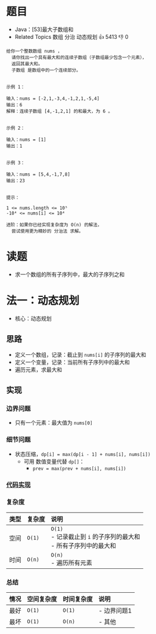 # 题目

- Java：[53]最大子数组和
- Related Topics 数组 分治 动态规划 👍 5413 👎 0

```text
给你一个整数数组 nums ，
  请你找出一个具有最大和的连续子数组（子数组最少包含一个元素），
  返回其最大和。 
  子数组 是数组中的一个连续部分。 


示例 1： 

输入：nums = [-2,1,-3,4,-1,2,1,-5,4]
输出：6
解释：连续子数组 [4,-1,2,1] 的和最大，为 6 。


示例 2： 

输入：nums = [1]
输出：1


示例 3： 

输入：nums = [5,4,-1,7,8]
输出：23


提示： 

1 <= nums.length <= 10⁵ 
-10⁴ <= nums[i] <= 10⁴ 

进阶：如果你已经实现复杂度为 O(n) 的解法，
  尝试使用更为精妙的 分治法 求解。 
```

# 读题

- 求一个数组的所有子序列中，最大的子序列之和

# 法一：动态规划

- 核心：动态规划

## 思路

- 定义一个数组，记录：截止到 `nums[i]` 的子序列的最大和
- 定义一个变量，记录：当前所有子序列中的最大和
- 遍历元素，求最大和

## 实现

### 边界问题

- 只有一个元素：最大值为 `nums[0]`

### 细节问题

- 状态压缩，`dp[i] = max(dp[i - 1] + nums[i], nums[i])`
  - 可用 数值变量代替 `dp[]`：
    - `prev = max(prev + nums[i], nums[i])`

### [代码实现](Demo01.java)

### 复杂度

类型 | 复杂度 | 说明
:--- |:--- |:---
空间 | `O(1)` | `O(1)` </br> - 记录截止到 `i` 的子序列的最大和 </br> - 所有子序列中的最大和
时间 | `O(n)` | `O(n)` </br> - 遍历所有元素

### 总结

情况 | 空间复杂度 | 时间复杂度 | 说明
:--- |:--- |:--- |:---
最好 | `O(1)` | `O(1)` | - 边界问题1
最坏 | `O(1)` | `O(n)` | - 其他
